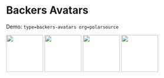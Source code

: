 # Backers Avatars

Demo: `type=backers-avatars org=polarsource`

<!-- POLAR type=backers-avatars id=jqfqrilw org=polarsource -->
<a href="https://github.com/birkjernstrom"><img src="https://avatars.githubusercontent.com/u/281715?v=4" width=100 height=100 /></a>
<a href="https://github.com/drunkwcodes"><img src="https://avatars.githubusercontent.com/u/36228443?v=4" width=100 height=100 /></a>
<a href="https://github.com/zegl"><img src="https://avatars.githubusercontent.com/u/47952?v=4" width=100 height=100 /></a>
<a href="https://github.com/emilwidlund"><img src="https://avatars.githubusercontent.com/u/10053249?v=4" width=100 height=100 /></a>

<!-- POLAR-END id=jqfqrilw -->